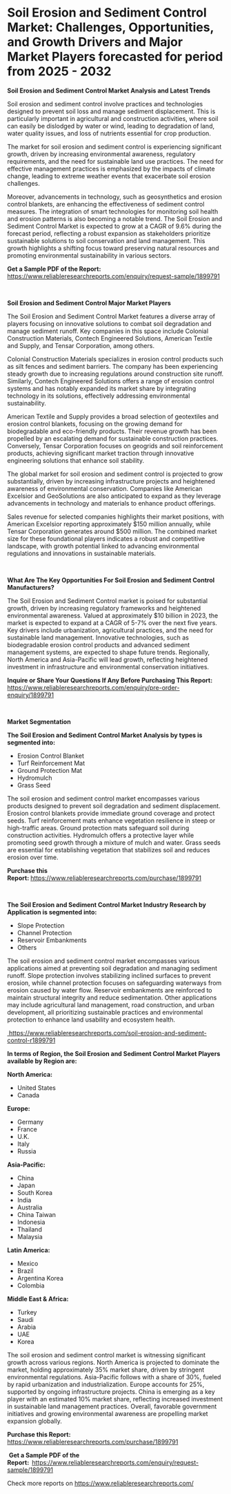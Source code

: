 <p><h1>Soil Erosion and Sediment Control Market: Challenges, Opportunities, and Growth Drivers and Major Market Players forecasted for period from 2025 - 2032</h1></p><p><strong>Soil Erosion and Sediment Control Market Analysis and Latest Trends</strong></p>
<p><p>Soil erosion and sediment control involve practices and technologies designed to prevent soil loss and manage sediment displacement. This is particularly important in agricultural and construction activities, where soil can easily be dislodged by water or wind, leading to degradation of land, water quality issues, and loss of nutrients essential for crop production. </p><p>The market for soil erosion and sediment control is experiencing significant growth, driven by increasing environmental awareness, regulatory requirements, and the need for sustainable land use practices. The need for effective management practices is emphasized by the impacts of climate change, leading to extreme weather events that exacerbate soil erosion challenges.</p><p>Moreover, advancements in technology, such as geosynthetics and erosion control blankets, are enhancing the effectiveness of sediment control measures. The integration of smart technologies for monitoring soil health and erosion patterns is also becoming a notable trend. The Soil Erosion and Sediment Control Market is expected to grow at a CAGR of 9.6% during the forecast period, reflecting a robust expansion as stakeholders prioritize sustainable solutions to soil conservation and land management. This growth highlights a shifting focus toward preserving natural resources and promoting environmental sustainability in various sectors.</p></p>
<p><strong>Get a Sample PDF of the Report:&nbsp;</strong> <a href="https://www.reliableresearchreports.com/enquiry/request-sample/1899791?utm_campaign=8&utm_medium=2&utm_source=Github&utm_content=ia&utm_term=30012025&utm_id=soil-erosion-and-sediment-control">https://www.reliableresearchreports.com/enquiry/request-sample/1899791</a></p>
<p>&nbsp;</p>
<p><strong>Soil Erosion and Sediment Control Major Market Players</strong></p>
<p><p>The Soil Erosion and Sediment Control Market features a diverse array of players focusing on innovative solutions to combat soil degradation and manage sediment runoff. Key companies in this space include Colonial Construction Materials, Contech Engineered Solutions, American Textile and Supply, and Tensar Corporation, among others.</p><p>Colonial Construction Materials specializes in erosion control products such as silt fences and sediment barriers. The company has been experiencing steady growth due to increasing regulations around construction site runoff. Similarly, Contech Engineered Solutions offers a range of erosion control systems and has notably expanded its market share by integrating technology in its solutions, effectively addressing environmental sustainability.</p><p>American Textile and Supply provides a broad selection of geotextiles and erosion control blankets, focusing on the growing demand for biodegradable and eco-friendly products. Their revenue growth has been propelled by an escalating demand for sustainable construction practices. Conversely, Tensar Corporation focuses on geogrids and soil reinforcement products, achieving significant market traction through innovative engineering solutions that enhance soil stability.</p><p>The global market for soil erosion and sediment control is projected to grow substantially, driven by increasing infrastructure projects and heightened awareness of environmental conservation. Companies like American Excelsior and GeoSolutions are also anticipated to expand as they leverage advancements in technology and materials to enhance product offerings.</p><p>Sales revenue for selected companies highlights their market positions, with American Excelsior reporting approximately $150 million annually, while Tensar Corporation generates around $500 million. The combined market size for these foundational players indicates a robust and competitive landscape, with growth potential linked to advancing environmental regulations and innovations in sustainable materials.</p></p>
<p>&nbsp;</p>
<p><strong>What Are The Key Opportunities For Soil Erosion and Sediment Control Manufacturers?</strong></p>
<p><p>The Soil Erosion and Sediment Control market is poised for substantial growth, driven by increasing regulatory frameworks and heightened environmental awareness. Valued at approximately $10 billion in 2023, the market is expected to expand at a CAGR of 5-7% over the next five years. Key drivers include urbanization, agricultural practices, and the need for sustainable land management. Innovative technologies, such as biodegradable erosion control products and advanced sediment management systems, are expected to shape future trends. Regionally, North America and Asia-Pacific will lead growth, reflecting heightened investment in infrastructure and environmental conservation initiatives.</p></p>
<p><strong>Inquire or Share Your Questions If Any Before Purchasing This Report:</strong> <a href="https://www.reliableresearchreports.com/enquiry/pre-order-enquiry/1899791?utm_campaign=8&utm_medium=2&utm_source=Github&utm_content=ia&utm_term=30012025&utm_id=soil-erosion-and-sediment-control">https://www.reliableresearchreports.com/enquiry/pre-order-enquiry/1899791</a></p>
<p>&nbsp;</p>
<p><strong>Market Segmentation</strong></p>
<p><strong>The Soil Erosion and Sediment Control Market Analysis by types is segmented into:</strong></p>
<p><ul><li>Erosion Control Blanket</li><li>Turf Reinforcement Mat</li><li>Ground Protection Mat</li><li>Hydromulch</li><li>Grass Seed</li></ul></p>
<p><p>The soil erosion and sediment control market encompasses various products designed to prevent soil degradation and sediment displacement. Erosion control blankets provide immediate ground coverage and protect seeds. Turf reinforcement mats enhance vegetation resilience in steep or high-traffic areas. Ground protection mats safeguard soil during construction activities. Hydromulch offers a protective layer while promoting seed growth through a mixture of mulch and water. Grass seeds are essential for establishing vegetation that stabilizes soil and reduces erosion over time.</p></p>
<p><strong>Purchase this Report:&nbsp;</strong><a href="https://www.reliableresearchreports.com/purchase/1899791?utm_campaign=8&utm_medium=2&utm_source=Github&utm_content=ia&utm_term=30012025&utm_id=soil-erosion-and-sediment-control">https://www.reliableresearchreports.com/purchase/1899791</a></p>
<p>&nbsp;</p>
<p><strong>The Soil Erosion and Sediment Control Market Industry Research by Application is segmented into:</strong></p>
<p><ul><li>Slope Protection</li><li>Channel Protection</li><li>Reservoir Embankments</li><li>Others</li></ul></p>
<p><p>The soil erosion and sediment control market encompasses various applications aimed at preventing soil degradation and managing sediment runoff. Slope protection involves stabilizing inclined surfaces to prevent erosion, while channel protection focuses on safeguarding waterways from erosion caused by water flow. Reservoir embankments are reinforced to maintain structural integrity and reduce sedimentation. Other applications may include agricultural land management, road construction, and urban development, all prioritizing sustainable practices and environmental protection to enhance land usability and ecosystem health.</p></p>
<p><a href="https://www.reliableresearchreports.com/soil-erosion-and-sediment-control-r1899791?utm_campaign=8&utm_medium=2&utm_source=Github&utm_content=ia&utm_term=30012025&utm_id=soil-erosion-and-sediment-control">&nbsp;https://www.reliableresearchreports.com/soil-erosion-and-sediment-control-r1899791</a></p>
<p><strong>In terms of Region, the Soil Erosion and Sediment Control Market Players available by Region are:</strong></p>
<p>
    <p> <strong> North America: </strong>
        <ul>
            <li>United States</li>
            <li>Canada</li>
        </ul>
        </p> 
    <p> <strong> Europe: </strong>
        <ul>
            <li>Germany</li>
            <li>France</li>
            <li>U.K.</li>
            <li>Italy</li>
            <li>Russia</li>
        </ul>
        </p> 
    <p> <strong> Asia-Pacific: </strong>
        <ul>
            <li>China</li>
            <li>Japan</li>
            <li>South Korea</li>
            <li>India</li>
            <li>Australia</li>
            <li>China Taiwan</li>
            <li>Indonesia</li>
            <li>Thailand</li>
            <li>Malaysia</li>
        </ul>
        </p> 
    <p> <strong> Latin America: </strong>
        <ul>
            <li>Mexico</li>
            <li>Brazil</li>
            <li>Argentina Korea</li>
            <li>Colombia</li>
        </ul>
        </p> 
    <p> <strong> Middle East & Africa: </strong>
        <ul>
            <li>Turkey</li>
            <li>Saudi</li>
            <li>Arabia</li>
            <li>UAE</li>
            <li>Korea</li>
        </ul>
    </p>
    </p>
<p><p>The soil erosion and sediment control market is witnessing significant growth across various regions. North America is projected to dominate the market, holding approximately 35% market share, driven by stringent environmental regulations. Asia-Pacific follows with a share of 30%, fueled by rapid urbanization and industrialization. Europe accounts for 25%, supported by ongoing infrastructure projects. China is emerging as a key player with an estimated 10% market share, reflecting increased investment in sustainable land management practices. Overall, favorable government initiatives and growing environmental awareness are propelling market expansion globally.</p></p>
<p><strong>Purchase this Report: </strong><a href="https://www.reliableresearchreports.com/purchase/1899791?utm_campaign=8&utm_medium=2&utm_source=Github&utm_content=ia&utm_term=30012025&utm_id=soil-erosion-and-sediment-control">https://www.reliableresearchreports.com/purchase/1899791</a></p>
<p>&nbsp;<strong>Get a Sample PDF of the Report:&nbsp;&nbsp;</strong><a href="https://www.reliableresearchreports.com/enquiry/request-sample/1899791?utm_campaign=8&utm_medium=2&utm_source=Github&utm_content=ia&utm_term=30012025&utm_id=soil-erosion-and-sediment-control">https://www.reliableresearchreports.com/enquiry/request-sample/1899791</a></p>
<p><strong></strong></p>
<p>Check more reports on <a href="https://www.reliableresearchreports.com/?utm_campaign=8&utm_medium=2&utm_source=Github&utm_content=ia&utm_term=30012025&utm_id=soil-erosion-and-sediment-control">https://www.reliableresearchreports.com/</a></p>